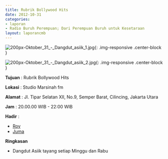 ```yaml
---
title: Rubrik Bollywood Hits 
date: 2012-10-31
categories:
- laporan
- Radio Buruh Perempuan; Dari Perempuan Buruh untuk Kesetaraan
layout: laporancmb
---
```



![200px-Oktober_31_-_Dangdut_asiik_1.jpg](/uploads/200px-Oktober_31_-_Dangdut_asiik_1.jpg){: .img-responsive .center-block }

![200px-Oktober_31_-_Dangdut_asiik_2.jpg](/uploads/200px-Oktober_31_-_Dangdut_asiik_2.jpg){: .img-responsive .center-block }


**Tujuan** : Rubrik Bollywood Hits

**Lokasi** : Studio Marsinah fm 

**Alamat** : Jl. Tipar Selatan XII, No.9, Semper Barat, Cilincing, Jakarta Utara 

**Jam** : 20.00.00 WIB - 22:00 WIB 

**Hadir** :
* [Roy](http://wiki.ciptamedia.org/wiki/Roy)
* [Juma](http://wiki.ciptamedia.org/wiki/Juma)

**Ringkasan**  
* Dangdut Asiik tayang setiap Minggu dan Rabu 
